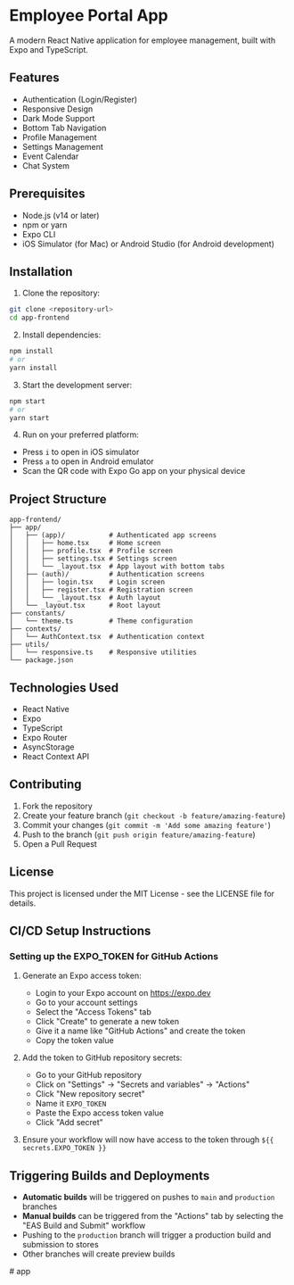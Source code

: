 # Employee Portal App

A modern React Native application for employee management, built with Expo and TypeScript.

## Features

- Authentication (Login/Register)
- Responsive Design
- Dark Mode Support
- Bottom Tab Navigation
- Profile Management
- Settings Management
- Event Calendar
- Chat System

## Prerequisites

- Node.js (v14 or later)
- npm or yarn
- Expo CLI
- iOS Simulator (for Mac) or Android Studio (for Android development)

## Installation

1. Clone the repository:
```bash
git clone <repository-url>
cd app-frontend
```

2. Install dependencies:
```bash
npm install
# or
yarn install
```

3. Start the development server:
```bash
npm start
# or
yarn start
```

4. Run on your preferred platform:
- Press `i` to open in iOS simulator
- Press `a` to open in Android emulator
- Scan the QR code with Expo Go app on your physical device

## Project Structure

```
app-frontend/
├── app/
│   ├── (app)/           # Authenticated app screens
│   │   ├── home.tsx     # Home screen
│   │   ├── profile.tsx  # Profile screen
│   │   ├── settings.tsx # Settings screen
│   │   └── _layout.tsx  # App layout with bottom tabs
│   ├── (auth)/          # Authentication screens
│   │   ├── login.tsx    # Login screen
│   │   ├── register.tsx # Registration screen
│   │   └── _layout.tsx  # Auth layout
│   └── _layout.tsx      # Root layout
├── constants/
│   └── theme.ts         # Theme configuration
├── contexts/
│   └── AuthContext.tsx  # Authentication context
├── utils/
│   └── responsive.ts    # Responsive utilities
└── package.json
```

## Technologies Used

- React Native
- Expo
- TypeScript
- Expo Router
- AsyncStorage
- React Context API

## Contributing

1. Fork the repository
2. Create your feature branch (`git checkout -b feature/amazing-feature`)
3. Commit your changes (`git commit -m 'Add some amazing feature'`)
4. Push to the branch (`git push origin feature/amazing-feature`)
5. Open a Pull Request

## License

This project is licensed under the MIT License - see the LICENSE file for details.

## CI/CD Setup Instructions

### Setting up the EXPO_TOKEN for GitHub Actions

1. Generate an Expo access token:
   - Login to your Expo account on https://expo.dev
   - Go to your account settings
   - Select the "Access Tokens" tab
   - Click "Create" to generate a new token
   - Give it a name like "GitHub Actions" and create the token
   - Copy the token value

2. Add the token to GitHub repository secrets:
   - Go to your GitHub repository
   - Click on "Settings" → "Secrets and variables" → "Actions"
   - Click "New repository secret"
   - Name it `EXPO_TOKEN`
   - Paste the Expo access token value
   - Click "Add secret"

3. Ensure your workflow will now have access to the token through `${{ secrets.EXPO_TOKEN }}`

## Triggering Builds and Deployments

- **Automatic builds** will be triggered on pushes to `main` and `production` branches
- **Manual builds** can be triggered from the "Actions" tab by selecting the "EAS Build and Submit" workflow
- Pushing to the `production` branch will trigger a production build and submission to stores
- Other branches will create preview builds

#   a p p 
 
 